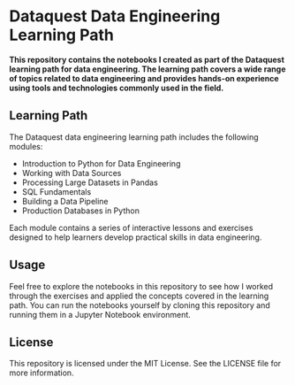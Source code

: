 # Dataquest Data Engineering Learning Path
**This repository contains the notebooks I created as part of the Dataquest learning path for data engineering. The learning path covers a wide range of topics related to data engineering and provides hands-on experience using tools and technologies commonly used in the field.**

## Learning Path
The Dataquest data engineering learning path includes the following modules:

- Introduction to Python for Data Engineering
- Working with Data Sources
- Processing Large Datasets in Pandas
- SQL Fundamentals
- Building a Data Pipeline
- Production Databases in Python


Each module contains a series of interactive lessons and exercises designed to help learners develop practical skills in data engineering.

## Usage
Feel free to explore the notebooks in this repository to see how I worked through the exercises and applied the concepts covered in the learning path. You can run the notebooks yourself by cloning this repository and running them in a Jupyter Notebook environment.

## License
This repository is licensed under the MIT License. See the LICENSE file for more information.
